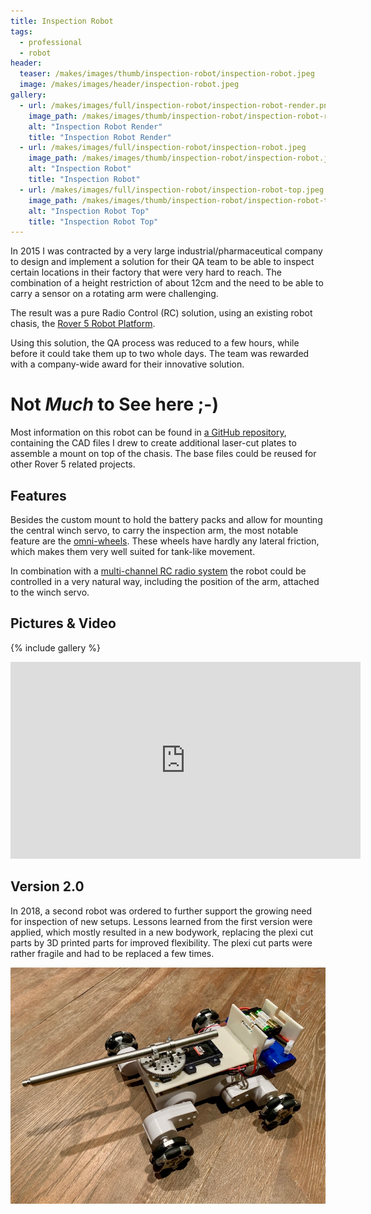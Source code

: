 ```yaml
---
title: Inspection Robot
tags:
  - professional
  - robot
header:
  teaser: /makes/images/thumb/inspection-robot/inspection-robot.jpeg
  image: /makes/images/header/inspection-robot.jpeg
gallery:
  - url: /makes/images/full/inspection-robot/inspection-robot-render.png
    image_path: /makes/images/thumb/inspection-robot/inspection-robot-render.png
    alt: "Inspection Robot Render"
    title: "Inspection Robot Render"
  - url: /makes/images/full/inspection-robot/inspection-robot.jpeg
    image_path: /makes/images/thumb/inspection-robot/inspection-robot.jpeg
    alt: "Inspection Robot"
    title: "Inspection Robot"
  - url: /makes/images/full/inspection-robot/inspection-robot-top.jpeg
    image_path: /makes/images/thumb/inspection-robot/inspection-robot-top.jpeg
    alt: "Inspection Robot Top"
    title: "Inspection Robot Top"
---
```


In 2015 I was contracted by a very large industrial/pharmaceutical company to design and implement a solution for their QA team to be able to inspect certain locations in their factory that were very hard to reach. The combination of a height restriction of about 12cm and the need to be able to carry a sensor on a rotating arm were challenging.

The result was a pure Radio Control (RC) solution, using an existing robot chasis, the [Rover 5 Robot Platform](https://www.sparkfun.com/products/10336).

Using this solution, the QA process was reduced to a few hours, while before it could take them up to two whole days. The team was rewarded with a company-wide award for their innovative solution.

# Not _Much_ to See here ;-)

Most information on this robot can be found in [a GitHub repository](https://github.com/christophevg/rover5), containing the CAD files I drew to create additional laser-cut plates to assemble a mount on top of the chasis. The base files could be reused for other Rover 5 related projects.

## Features

Besides the custom mount to hold the battery packs and allow for mounting the central winch servo, to carry the inspection arm, the most notable feature are the [omni-wheels](http://www.robotshop.com/eu/en/60mm-aluminum-omni-wheel.html). These wheels have hardly any lateral friction, which makes them very well suited for tank-like movement.

In combination with a [multi-channel RC radio system](http://www.robotshop.com/eu/en/spektrum-5-channel-radio-system.html) the robot could be controlled in a very natural way, including the position of the arm, attached to the winch servo.

## Pictures & Video

{% include gallery %}

<iframe width="560" height="315" src="https://www.youtube.com/embed/7OHj70Zl4tA?rel=0" frameborder="0" allowfullscreen></iframe>

## Version 2.0

In 2018, a second robot was ordered to further support the growing need for inspection of new setups. Lessons learned from the first version were applied, which mostly resulted in a new bodywork, replacing the plexi cut parts by 3D printed parts for improved flexibility. The plexi cut parts were rather fragile and had to be replaced a few times.

[![version 2.0](/makes/images/thumb/inspection-robot/inspection-robot-v2.jpeg)](/makes/images/full/inspection-robot/inspection-robot-v2.jpeg)
